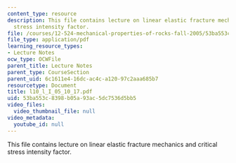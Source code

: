 ```yaml
---
content_type: resource
description: This file contains lecture on linear elastic fracture mechanics and critical
  stress intensity factor.
file: /courses/12-524-mechanical-properties-of-rocks-fall-2005/53ba553c8398b05a93ac5dc7536d5bb5_l10_l_I_05_10_17.pdf
file_type: application/pdf
learning_resource_types:
- Lecture Notes
ocw_type: OCWFile
parent_title: Lecture Notes
parent_type: CourseSection
parent_uid: 6c1611e4-16dc-ac4c-a120-97c2aaa685b7
resourcetype: Document
title: l10_l_I_05_10_17.pdf
uid: 53ba553c-8398-b05a-93ac-5dc7536d5bb5
video_files:
  video_thumbnail_file: null
video_metadata:
  youtube_id: null
---
```

This file contains lecture on linear elastic fracture mechanics and critical stress intensity factor.

